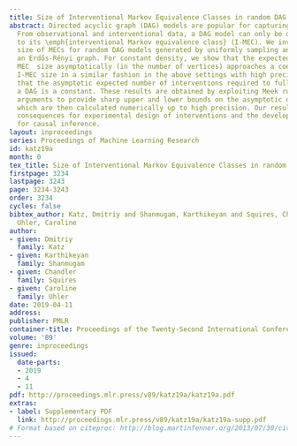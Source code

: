 ```yaml
---
title: Size of Interventional Markov Equivalence Classes in random DAG models
abstract: Directed acyclic graph (DAG) models are popular for capturing causal relationships.
  From observational and interventional data, a DAG model can only be determined up
  to its \emph{interventional Markov equivalence class} (I-MEC). We investigate the
  size of MECs for random DAG models generated by uniformly sampling and ordering
  an Erdős-Rényi graph. For constant density, we show that the expected $\log$ observational
  MEC  size asymptotically (in the number of vertices) approaches a constant. We characterize
  I-MEC size in a similar fashion in the above settings with high precision. We show
  that the asymptotic expected number of interventions required to fully identify
  a DAG is a constant. These results are obtained by exploiting Meek rules and coupling
  arguments to provide sharp upper and lower bounds on the asymptotic quantities,
  which are then calculated numerically up to high precision. Our results have important
  consequences for experimental design of interventions and the development of algorithms
  for causal inference.
layout: inproceedings
series: Proceedings of Machine Learning Research
id: katz19a
month: 0
tex_title: Size of Interventional Markov Equivalence Classes in random DAG models
firstpage: 3234
lastpage: 3243
page: 3234-3243
order: 3234
cycles: false
bibtex_author: Katz, Dmitriy and Shanmugam, Karthikeyan and Squires, Chandler and
  Uhler, Caroline
author:
- given: Dmitriy
  family: Katz
- given: Karthikeyan
  family: Shanmugam
- given: Chandler
  family: Squires
- given: Caroline
  family: Uhler
date: 2019-04-11
address: 
publisher: PMLR
container-title: Proceedings of the Twenty-Second International Conference on Artificial Intelligence and Statistics
volume: '89'
genre: inproceedings
issued:
  date-parts:
  - 2019
  - 4
  - 11
pdf: http://proceedings.mlr.press/v89/katz19a/katz19a.pdf
extras:
- label: Supplementary PDF
  link: http://proceedings.mlr.press/v89/katz19a/katz19a-supp.pdf
# Format based on citeproc: http://blog.martinfenner.org/2013/07/30/citeproc-yaml-for-bibliographies/
---
```

